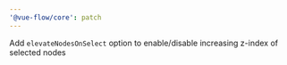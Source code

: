 ```yaml
---
'@vue-flow/core': patch
---
```


Add `elevateNodesOnSelect` option to enable/disable increasing z-index of selected nodes
